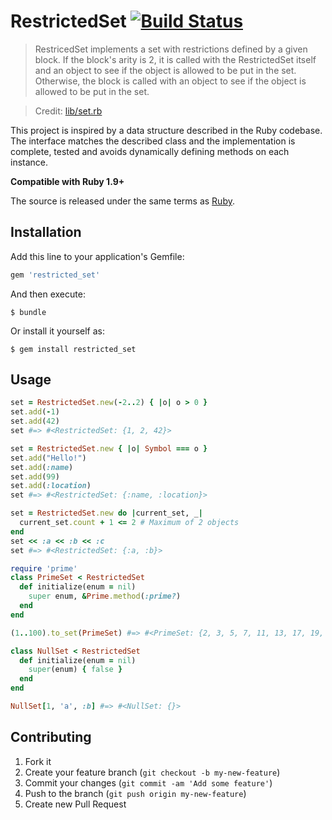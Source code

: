 # RestrictedSet [![Build Status](https://travis-ci.org/invisiblefunnel/restricted_set.png?branch=master)](https://travis-ci.org/invisiblefunnel/restricted_set)

> RestricedSet implements a set with restrictions defined by a given block. If the block's arity is 2, it is called with the RestrictedSet itself and an object to see if the object is allowed to be put in the set. Otherwise, the block is called with an object to see if the object is allowed to be put in the set.

> Credit: [lib/set.rb][ruby-restricted-set]

This project is inspired by a data structure described in the Ruby codebase. The interface matches the described class and the implementation is complete, tested and avoids dynamically defining methods on each instance.

**Compatible with Ruby 1.9+**

The source is released under the same terms as [Ruby][ruby-license].

## Installation

Add this line to your application's Gemfile:

```ruby
gem 'restricted_set'
```

And then execute:

```console
$ bundle
```

Or install it yourself as:

```console
$ gem install restricted_set
```

## Usage

```ruby
set = RestrictedSet.new(-2..2) { |o| o > 0 }
set.add(-1)
set.add(42)
set #=> #<RestrictedSet: {1, 2, 42}>
```

```ruby
set = RestrictedSet.new { |o| Symbol === o }
set.add("Hello!")
set.add(:name)
set.add(99)
set.add(:location)
set #=> #<RestrictedSet: {:name, :location}>
```

```ruby
set = RestrictedSet.new do |current_set, _|
  current_set.count + 1 <= 2 # Maximum of 2 objects
end
set << :a << :b << :c
set #=> #<RestrictedSet: {:a, :b}>
```

```ruby
require 'prime'
class PrimeSet < RestrictedSet
  def initialize(enum = nil)
    super enum, &Prime.method(:prime?)
  end
end

(1..100).to_set(PrimeSet) #=> #<PrimeSet: {2, 3, 5, 7, 11, 13, 17, 19, ...}>
```

```ruby
class NullSet < RestrictedSet
  def initialize(enum = nil)
    super(enum) { false }
  end
end

NullSet[1, 'a', :b] #=> #<NullSet: {}>
```

## Contributing

1. Fork it
2. Create your feature branch (`git checkout -b my-new-feature`)
3. Commit your changes (`git commit -am 'Add some feature'`)
4. Push to the branch (`git push origin my-new-feature`)
5. Create new Pull Request

[ruby-restricted-set]: https://github.com/ruby/ruby/blob/v2_0_0_247/lib/set.rb#L640-L665
[ruby-license]: https://www.ruby-lang.org/en/about/license.txt
